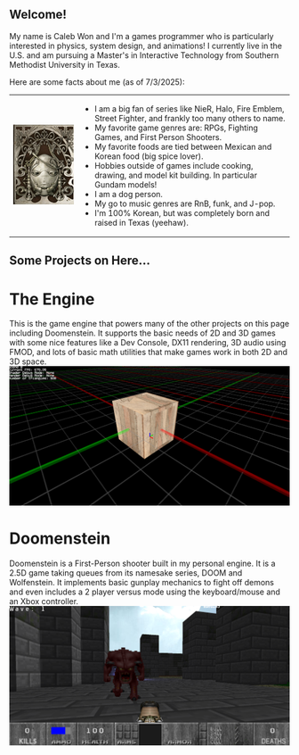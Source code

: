 ## Welcome!

My name is Caleb Won and I'm a games programmer who is particularly interested in physics, system design, and animations! I currently live in the U.S. and am pursuing a Master's in Interactive Technology from Southern Methodist University in Texas. 


Here are some facts about me (as of 7/3/2025):

<table border="0" cellspacing="0" cellpadding="0">
<tr>
<td><img src="./Images/Weiss.png" alt="Diagram" width="250"/></td>
<td>

  - I am a big fan of series like NieR, Halo, Fire Emblem, Street Fighter, and frankly too many others to name.
  - My favorite game genres are: RPGs, Fighting Games, and First Person Shooters.
  - My favorite foods are tied between Mexican and Korean food (big spice lover).
  - Hobbies outside of games include cooking, drawing, and model kit building. In particular Gundam models!
  - I am a dog person.
  - My go to music genres are RnB, funk, and J-pop.
  - I'm 100% Korean, but was completely born and raised in Texas (yeehaw).

</td>
</tr>
</table>

## Some Projects on Here...
# The Engine
This is the game engine that powers many of the other projects on this page including Doomenstein. It supports the basic needs of 2D and 3D games with some nice features like a Dev Console, DX11 rendering, 3D audio using FMOD, and lots of basic math utilities that make games work in both 2D and 3D space.
![My Diagram](./Images/EngineSample.png)

# Doomenstein
Doomenstein is a First-Person shooter built in my personal engine. It is a 2.5D game taking queues from its namesake series, DOOM and Wolfenstein. It implements basic gunplay mechanics to fight off demons and even includes a 2 player versus mode using the keyboard/mouse and an Xbox controller.
![My Diagram](./Images/DoomensteinSample.png)


<!--
**Wonton230/Wonton230** is a ✨ _special_ ✨ repository because its `README.md` (this file) appears on your GitHub profile.

Here are some ideas to get you started:

- 🔭 I’m currently working on ...
- 🌱 I’m currently learning ...
- 👯 I’m looking to collaborate on ...
- 🤔 I’m looking for help with ...
- 💬 Ask me about ...
- 📫 How to reach me: ...
- 😄 Pronouns: ...
- ⚡ Fun fact: ...
-->
